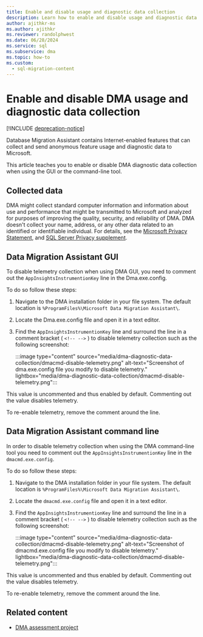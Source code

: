 ```yaml
---
title: Enable and disable usage and diagnostic data collection
description: Learn how to enable and disable usage and diagnostic data collection in Database Migration Assistant.
author: ajithkr-ms
ms.author: ajithkr
ms.reviewer: randolphwest
ms.date: 06/28/2024
ms.service: sql
ms.subservice: dma
ms.topic: how-to
ms.custom:
  - sql-migration-content
---
```


# Enable and disable DMA usage and diagnostic data collection

[!INCLUDE [deprecation-notice](includes/deprecation-notice.md)]

Database Migration Assistant contains Internet-enabled features that can collect and send anonymous feature usage and diagnostic data to Microsoft.

This article teaches you to enable or disable DMA diagnostic data collection when using the GUI or the command-line tool.

## Collected data

DMA might collect standard computer information and information about use and performance that might be transmitted to Microsoft and analyzed for purposes of improving the quality, security, and reliability of DMA. DMA doesn't collect your name, address, or any other data related to an identified or identifiable individual. For details, see the [Microsoft Privacy Statement](https://privacy.microsoft.com/privacystatement), and [SQL Server Privacy supplement](../sql-server/sql-server-privacy.md).

## Data Migration Assistant GUI

To disable telemetry collection when using DMA GUI, you need to comment out the `AppInsightsInstrumentionKey` line in the Dma.exe.config.

To do so follow these steps:

1. Navigate to the DMA installation folder in your file system. The default location is `%ProgramFiles%\Microsoft Data Migration Assistant\`.

1. Locate the Dma.exe.config file and open it in a text editor.

1. Find the `AppInsightsInstrumentionKey` line and surround the line in a comment bracket ( `<!-- -->` ) to disable telemetry collection such as the following screenshot:

   :::image type="content" source="media/dma-diagnostic-data-collection/dmacmd-disable-telemetry.png" alt-text="Screenshot of dma.exe.config file you modify to disable telemetry." lightbox="media/dma-diagnostic-data-collection/dmacmd-disable-telemetry.png":::

This value is uncommented and thus enabled by default. Commenting out the value disables telemetry.

To re-enable telemetry, remove the comment around the line.

## Data Migration Assistant command line

In order to disable telemetry collection when using the DMA command-line tool you need to comment out the `AppInsightsInstrumentionKey` line in the `dmacmd.exe.config`.

To do so follow these steps:

1. Navigate to the DMA installation folder in your file system. The default location is `%ProgramFiles%\Microsoft Data Migration Assistant\`.

1. Locate the `dmacmd.exe.config` file and open it in a text editor.

1. Find the `AppInsightsInstrumentionKey` line and surround the line in a comment bracket ( `<!-- -->` ) to disable telemetry collection such as the following screenshot:

   :::image type="content" source="media/dma-diagnostic-data-collection/dmacmd-disable-telemetry.png" alt-text="Screenshot of dmacmd.exe.config file you modify to disable telemetry." lightbox="media/dma-diagnostic-data-collection/dmacmd-disable-telemetry.png":::

This value is uncommented and thus enabled by default. Commenting out the value disables telemetry.

To re-enable telemetry, remove the comment around the line.

## Related content

- [DMA assessment project](dma-assesssqlonprem.md)
